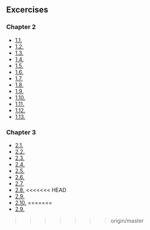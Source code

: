 

## Excercises

### Chapter 2

- [1.1.](https://github.com/tpslr/devops-with-kubernetes/tree/1.1/log-output)
- [1.2.](https://github.com/tpslr/devops-with-kubernetes/tree/1.2/todo-app) 
- [1.3.](https://github.com/tpslr/devops-with-kubernetes/tree/1.3/log-output)
- [1.4.](https://github.com/tpslr/devops-with-kubernetes/tree/1.4/todo-app)
- [1.5.](https://github.com/tpslr/devops-with-kubernetes/tree/1.5/todo-app)
- [1.6.](https://github.com/tpslr/devops-with-kubernetes/tree/1.6/todo-app)
- [1.7.](https://github.com/tpslr/devops-with-kubernetes/tree/1.7/log-output)
- [1.8.](https://github.com/tpslr/devops-with-kubernetes/tree/1.8/todo-app)
- [1.9.](https://github.com/tpslr/devops-with-kubernetes/tree/1.9/ping-pong)
- [1.10.](https://github.com/tpslr/devops-with-kubernetes/tree/1.10/log-output)
- [1.11.](https://github.com/tpslr/devops-with-kubernetes/tree/1.11/ping-pong)
- [1.12.](https://github.com/tpslr/devops-with-kubernetes/tree/1.12/todo-app)
- [1.13.](https://github.com/tpslr/devops-with-kubernetes/tree/1.13/todo-app)

### Chapter 3

- [2.1.](https://github.com/tpslr/devops-with-kubernetes/tree/2.1/log-output)
- [2.2.](https://github.com/tpslr/devops-with-kubernetes/tree/2.2/todo-app)
- [2.3.](https://github.com/tpslr/devops-with-kubernetes/tree/2.3/)
- [2.4.](https://github.com/tpslr/devops-with-kubernetes/tree/2.4/todo-app)
- [2.5.](https://github.com/tpslr/devops-with-kubernetes/tree/2.5/log-output)
- [2.6.](https://github.com/tpslr/devops-with-kubernetes/tree/2.6/todo-app)
- [2.7.](https://github.com/tpslr/devops-with-kubernetes/tree/2.7/ping-pong)
- [2.8.](https://github.com/tpslr/devops-with-kubernetes/tree/2.8/todo-app)
<<<<<<< HEAD
- [2.9.](https://github.com/tpslr/devops-with-kubernetes/tree/2.9/todo-app)
- [2.10.](https://github.com/tpslr/devops-with-kubernetes/tree/2.10/todo-app)
=======
- [2.9.](https://github.com/tpslr/devops-with-kubernetes/tree/2.9/todo-app)
>>>>>>> origin/master
